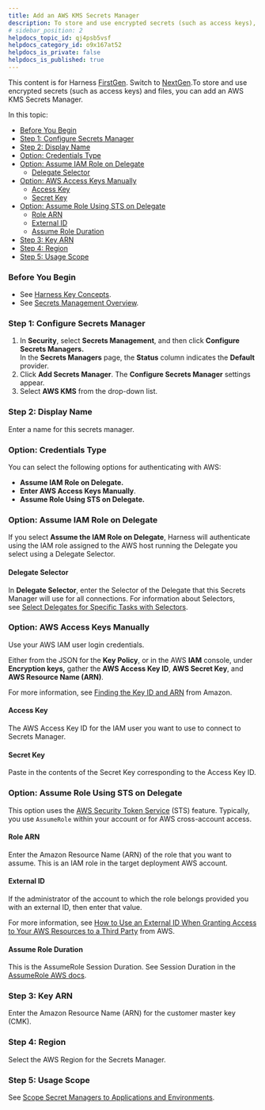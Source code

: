 ```yaml
---
title: Add an AWS KMS Secrets Manager
description: To store and use encrypted secrets (such as access keys), you can add an AWS KMS Secrets Manager.
# sidebar_position: 2
helpdocs_topic_id: qj4psb5vsf
helpdocs_category_id: o9x167at52
helpdocs_is_private: false
helpdocs_is_published: true
---
```


This content is for Harness [FirstGen](../../../../getting-started/harness-first-gen-vs-harness-next-gen.md). Switch to [NextGen](../../../../platform/7_Connectors/Secret-Managers/7-add-an-aws-kms-secrets-manager.md).To store and use encrypted secrets (such as access keys) and files, you can add an AWS KMS Secrets Manager.

In this topic:

* [Before You Begin](add-an-aws-kms-secrets-manager.md#before-you-begin)
* [Step 1: Configure Secrets Manager](add-an-aws-kms-secrets-manager.md#step-1-configure-secrets-manager)
* [Step 2: Display Name](add-an-aws-kms-secrets-manager.md#step-2-display-name)
* [Option: Credentials Type](add-an-aws-kms-secrets-manager.md#option-credentials-type)
* [Option: Assume IAM Role on Delegate](add-an-aws-kms-secrets-manager.md#option-assume-iam-role-on-delegate)
	+ [Delegate Selector](add-an-aws-kms-secrets-manager.md#delegate-selector)
* [Option: AWS Access Keys Manually](add-an-aws-kms-secrets-manager.md#option-aws-access-keys-manually)
	+ [Access Key](add-an-aws-kms-secrets-manager.md#access-key)
	+ [Secret Key](add-an-aws-kms-secrets-manager.md#secret-key)
* [Option: Assume Role Using STS on Delegate](add-an-aws-kms-secrets-manager.md#option-assume-role-using-sts-on-delegate)
	+ [Role ARN](add-an-aws-kms-secrets-manager.md#role-arn)
	+ [External ID](add-an-aws-kms-secrets-manager.md#external-id)
	+ [Assume Role Duration](add-an-aws-kms-secrets-manager.md#assume-role-duration)
* [Step 3: Key ARN](add-an-aws-kms-secrets-manager.md#step-3-key-arn)
* [Step 4: Region](add-an-aws-kms-secrets-manager.md#step-4-region)
* [Step 5: Usage Scope](add-an-aws-kms-secrets-manager.md#step-5-usage-scope)

### Before You Begin

* See [Harness Key Concepts](../../../starthere-firstgen/harness-key-concepts.md).
* See [Secrets Management Overview](secret-management.md).

### Step 1: Configure Secrets Manager

1. In **Security**, select **Secrets Management**, and then click **Configure Secrets Managers.**  
In the **Secrets Managers** page, the **Status** column indicates the **Default** provider.
2. Click **Add Secrets Manager**. The **Configure Secrets Manager** settings appear.
3. Select **AWS KMS** from the drop-down list.

### Step 2: Display Name

Enter a name for this secrets manager.

### Option: Credentials Type

You can select the following options for authenticating with AWS:

* **Assume IAM Role on Delegate.**
* **Enter AWS Access Keys Manually**.
* **Assume Role Using STS on Delegate.**

### Option: Assume IAM Role on Delegate

If you select **Assume the IAM Role on Delegate**, Harness will authenticate using the IAM role assigned to the AWS host running the Delegate you select using a Delegate Selector.

#### Delegate Selector

In **Delegate Selector**, enter the Selector of the Delegate that this Secrets Manager will use for all connections. For information about Selectors, see [Select Delegates for Specific Tasks with Selectors](../../account/manage-delegates/select-delegates-for-specific-tasks-with-selectors.md).

### Option: AWS Access Keys Manually

Use your AWS IAM user login credentials.

Either from the JSON for the **Key Policy**, or in the AWS **IAM** console, under **Encryption keys,** gather the **AWS Access Key ID**, **AWS Secret Key**, and **AWS Resource Name (ARN)**.

For more information, see [Finding the Key ID and ARN](https://docs.aws.amazon.com/kms/latest/developerguide/viewing-keys.html#find-cmk-id-arn) from Amazon.

#### Access Key

The AWS Access Key ID for the IAM user you want to use to connect to Secrets Manager.

#### Secret Key

Paste in the contents of the Secret Key corresponding to the Access Key ID.

### Option: Assume Role Using STS on Delegate

This option uses the [AWS Security Token Service](https://docs.aws.amazon.com/IAM/latest/UserGuide/id_credentials_temp.html) (STS) feature. Typically, you use `AssumeRole` within your account or for AWS cross-account access.

#### Role ARN

Enter the Amazon Resource Name (ARN) of the role that you want to assume. This is an IAM role in the target deployment AWS account.

#### External ID

If the administrator of the account to which the role belongs provided you with an external ID, then enter that value.

For more information, see [How to Use an External ID When Granting Access to Your AWS Resources to a Third Party](https://docs.aws.amazon.com/IAM/latest/UserGuide/id_roles_create_for-user_externalid.html) from AWS.

#### Assume Role Duration

This is the AssumeRole Session Duration. See Session Duration in the [AssumeRole AWS docs](https://docs.aws.amazon.com/STS/latest/APIReference/API_AssumeRole.html).

### Step 3: Key ARN

Enter the Amazon Resource Name (ARN) for the customer master key (CMK).

### Step 4: Region

Select the AWS Region for the Secrets Manager.

### Step 5: Usage Scope

See [Scope Secret Managers to Applications and Environments](scope-secret-managers-to-applications-and-environments.md).

